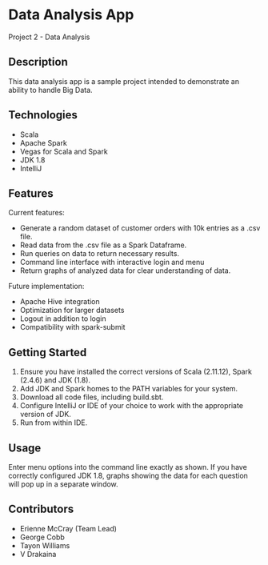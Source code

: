 # Data Analysis App
Project 2 - Data Analysis

## Description
This data analysis app is a sample project intended to demonstrate an ability to handle Big Data.

## Technologies
- Scala
- Apache Spark
- Vegas for Scala and Spark
- JDK 1.8
- IntelliJ

## Features
Current features:
- Generate a random dataset of customer orders with 10k entries as a .csv file.
- Read data from the .csv file as a Spark Dataframe.
- Run queries on data to return necessary results.
- Command line interface with interactive login and menu
- Return graphs of analyzed data for clear understanding of data.

Future implementation:
- Apache Hive integration
- Optimization for larger datasets
- Logout in addition to login
- Compatibility with spark-submit

## Getting Started
1. Ensure you have installed the correct versions of Scala (2.11.12), Spark (2.4.6) and JDK (1.8).
2. Add JDK and Spark homes to the PATH variables for your system.
3. Download all code files, including build.sbt.
4. Configure IntelliJ or IDE of your choice to work with the appropriate version of JDK.
5. Run from within IDE.

## Usage
Enter menu options into the command line exactly as shown. If you have correctly configured JDK 1.8, graphs showing the data for each question will pop up in a separate window.

## Contributors
- Erienne McCray (Team Lead)
- George Cobb
- Tayon Williams
- V Drakaina
